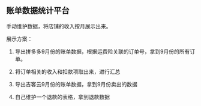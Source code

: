 ## 账单数据统计平台

手动维护数据，将店铺的收入按月展示出来。

展示方案：

1. 导出拼多多9月份的账单数据，根据运费险关联的订单号，拿到9月份的所有订单。

2. 将订单相关的收入和扣款项取出来，进行汇总

3. 导出吉客云9月份的账单数据，拿到9月份卖出的数据

4. 自己维护一个退款的表格，拿到退款数据

